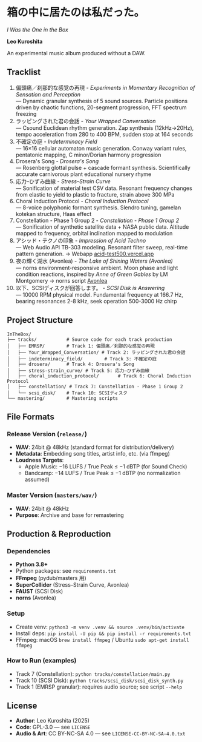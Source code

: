 # 箱の中に居たのは私だった。
*I Was the One in the Box*

**Leo Kuroshita**  

An experimental music album produced without a DAW. 

## Tracklist

1. 偏頭痛／刹那的な感覚の再現 - *Experiments in Momentary Recognition of Sensation and Perception*  
   — Dynamic granular synthesis of 5 sound sources. Particle positions driven by chaotic functions, 20-segment progression, FFT spectrum freezing  
2. ラッピングされた君の会話 - *Your Wrapped Conversation*  
   — Csound Euclidean rhythm generation. Zap synthesis (12kHz→20Hz), tempo acceleration from 280 to 400 BPM, sudden stop at 164 seconds  
3. 不確定の庭 - *Indeterminacy Field*  
   — 16×16 cellular automaton music generation. Conway variant rules, pentatonic mapping, C minor/Dorian harmony progression  
4. Drosera's Song - *Drosera's Song*  
   — Rosenberg glottal pulse + cascade formant synthesis. Scientifically accurate carnivorous plant educational nursery rhyme  
5. 応力–ひずみ曲線 - *Stress–Strain Curve*  
   — Sonification of material test CSV data. Resonant frequency changes from elastic to yield to plastic to fracture, strain above 300 MPa  
6. Choral Induction Protocol - *Choral Induction Protocol*  
   — 8-voice polyphonic formant synthesis. Slendro tuning, gamelan kotekan structure, Haas effect  
7. Constellation - Phase 1 Group 2 - *Constellation - Phase 1 Group 2*  
   — Sonification of synthetic satellite data + NASA public data. Altitude mapped to frequency, orbital inclination mapped to modulation  
8. アシッド・テクノの印象 - *Impression of Acid Techno*  
   — Web Audio API TB-303 modeling. Resonant filter sweep, real-time pattern generation.
   -> Webapp [acid-test500.vercel.app](acid-test500.vercel.app)  
9. 夜の輝く湖水 (Avonlea) - *The Lake of Shining Waters (Avonlea)*  
   — norns environment-responsive ambient. Moon phase and light condition reactions, inspired by *Anne of Green Gables* by LM Montgomery
   -> norns script [Avonlea](github.com/kurogedelic/avonlea)  
10. 以下、SCSIディスクが回答します。 - *SCSI Disk is Answering*  
    — 10000 RPM physical model. Fundamental frequency at 166.7 Hz, bearing resonances 2-8 kHz, seek operation 500-3000 Hz chirp  

## Project Structure

```
InTheBox/
├── tracks/           # Source code for each track production
│   ├── EMRSP/        # Track 1: 偏頭痛／刹那的な感覚の再現
│   ├── Your_Wrapped_Conversation/ # Track 2: ラッピングされた君の会話
│   ├── indeterminacy_field/        # Track 3: 不確定の庭
│   ├── drosera/      # Track 4: Drosera's Song
│   ├── stress-strain_curve/ # Track 5: 応力–ひずみ曲線
│   ├── choral_induction_protocol/       # Track 6: Choral Induction Protocol
│   ├── constellation/ # Track 7: Constellation - Phase 1 Group 2
│   └── scsi_disk/    # Track 10: SCSIディスク
└── mastering/        # Mastering scripts
```

## File Formats

### Release Version (`release/`)  
- **WAV**: 24bit @ 48kHz (standard format for distribution/delivery)  
- **Metadata**: Embedding song titles, artist info, etc. (via ffmpeg)  
- **Loudness Targets**:  
  - Apple Music: −16 LUFS / True Peak ≤ −1 dBTP (for Sound Check)  
  - Bandcamp: −14 LUFS / True Peak ≤ −1 dBTP (no normalization assumed)  

### Master Version (`masters/wav/`)  
- **WAV**: 24bit @ 48kHz  
- **Purpose**: Archive and base for remastering  

## Production & Reproduction

### Dependencies  
- **Python 3.8+**  
- Python packages: see `requirements.txt`  
- **FFmpeg** (pydub/masters 用)  
- **SuperCollider** (Stress–Strain Curve, Avonlea)  
- **FAUST** (SCSI Disk)  
- **norns** (Avonlea)  

### Setup  
- Create venv: `python3 -m venv .venv && source .venv/bin/activate`  
- Install deps: `pip install -U pip && pip install -r requirements.txt`  
- FFmpeg: macOS `brew install ffmpeg` / Ubuntu `sudo apt-get install ffmpeg`

### How to Run (examples)  
- Track 7 (Constellation): `python tracks/constellation/main.py`  
- Track 10 (SCSI Disk): `python tracks/scsi_disk/scsi_disk_synth.py`  
- Track 1 (EMRSP granular): requires audio source; see script `--help`  

## License

- **Author**: Leo Kuroshita (2025)  
- **Code**: GPL-3.0 — see `LICENSE`  
- **Audio & Art**: CC BY-NC-SA 4.0 — see `LICENSE-CC-BY-NC-SA-4.0.txt`  
